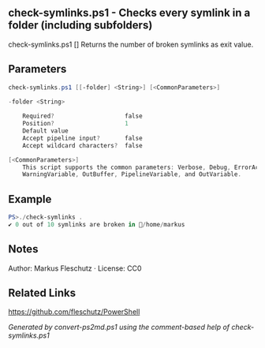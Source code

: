## check-symlinks.ps1 - Checks every symlink in a folder (including subfolders)

check-symlinks.ps1 [<folder>]
Returns the number of broken symlinks as exit value.

## Parameters
```powershell
check-symlinks.ps1 [[-folder] <String>] [<CommonParameters>]

-folder <String>
    
    Required?                    false
    Position?                    1
    Default value                
    Accept pipeline input?       false
    Accept wildcard characters?  false

[<CommonParameters>]
    This script supports the common parameters: Verbose, Debug, ErrorAction, ErrorVariable, WarningAction, 
    WarningVariable, OutBuffer, PipelineVariable, and OutVariable.
```

## Example
```powershell
PS>./check-symlinks .
✔️ 0 out of 10 symlinks are broken in 📂/home/markus
```

## Notes
Author: Markus Fleschutz · License: CC0

## Related Links
https://github.com/fleschutz/PowerShell

*Generated by convert-ps2md.ps1 using the comment-based help of check-symlinks.ps1*
